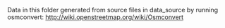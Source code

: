 Data in this folder generated from source files in data_source by running osmconvert: http://wiki.openstreetmap.org/wiki/Osmconvert